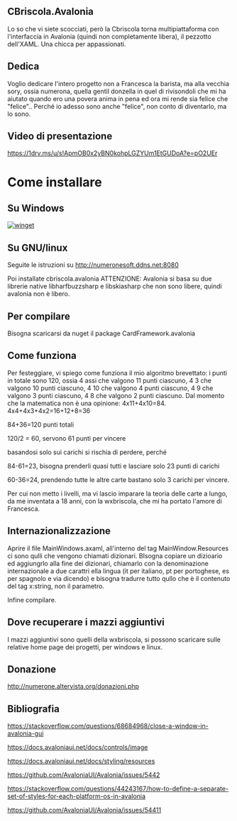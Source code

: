 ## CBriscola.Avalonia
Lo so che vi siete scocciati, però la Cbriscola torna multipiattaforma con l'interfaccia in Avalonia (quindi non completamente libera), il pezzotto dell'XAML. Una chicca per appassionati.

## Dedica
Voglio dedicare l'intero progetto non a Francesca la barista, ma alla vecchia sory, ossia numerona, quella gentil donzella in quel di rivisondoli che mi ha aiutato quando ero una povera anima in pena ed ora mi rende sia felice che "felice"..
Perché io adesso sono anche "felice", non conto di diventarlo, ma lo sono.

## Video di presentazione

https://1drv.ms/u/s!ApmOB0x2yBN0kohpLGZYUm1EtGUDoA?e=pO2UEr

# Come installare

## Su Windows

[![winget](https://user-images.githubusercontent.com/49786146/159123313-3bdafdd3-5130-4b0d-9003-40618390943a.png)](https://marticliment.com/wingetui/share?pid=GiulioSorrentino.CBriscola.Avalo…&pname=CBriscola.Avalonia&psource=Winget:%20winget)

## Su GNU/linux
Seguite le istruzioni su http://numeronesoft.ddns.net:8080

Poi installate cbriscola.avalonia
ATTENZIONE:
Avalonia si basa su due librerie native libharfbuzzsharp e libskiasharp che non sono libere, quindi avalonia non è libero.

## Per compilare

Bisogna scaricarsi da nuget il package CardFramework.avalonia

## Come funziona
Per festeggiare, vi spiego come funziona il mio algoritmo brevettato:
i punti in totale sono 120, ossia 4 assi che valgono 11 punti ciascuno, 4 3 che valgono 10 punti ciascuno, 4 10 che valgono 4 punti ciascuno, 4 9 che valgono 3 punti ciascuno, 4 8 che valgono 2 punti ciascuno.
Dal momento che la matematica non è una opinione:
4x11+4x10=84.
4x4+4x3+4x2=16+12+8=36

84+36=120 punti totali

120/2 = 60, servono 61 punti per vincere

basandosi solo sui carichi si rischia di perdere, perché

84-61=23, bisogna prenderli quasi tutti e lasciare solo 23 punti di carichi

60-36=24, prendendo tutte le altre carte bastano solo 3 carichi per vincere.

Per cui non metto i livelli, ma vi lascio imparare la teoria delle carte a lungo, da me inventata a 18 anni, con la wxbriscola, che mi ha portato l'amore di Francesca.                                                                                                                                              
## Internazionalizzazione
Aprire il file MainWindows.axaml, all'interno del tag MainWindow.Resources ci sono qulli che vengono chiamati dizionari.
BIsogna copiare un dizioario ed aggiungrlo alla fine dei dizionari, chiamarlo con la denominazione internazionale a due carattri ella lingua (it per italiano, pt per portoghese, es per spagnolo e via dicendo) e bisogna tradurre tutto qullo che è il contenuto del tag x:string, non il parametro.

Infine compilare.

## Dove recuperare i mazzi aggiuntivi

I mazzi aggiuntivi sono quelli della wxbriscola, si possono scaricare sulle relative home page dei progetti, per windows e linux.


## Donazione

http://numerone.altervista.org/donazioni.php

## Bibliografia
https://stackoverflow.com/questions/68684968/close-a-window-in-avalonia-gui

https://docs.avaloniaui.net/docs/controls/image

https://docs.avaloniaui.net/docs/styling/resources

https://github.com/AvaloniaUI/Avalonia/issues/5442

https://stackoverflow.com/questions/44243167/how-to-define-a-separate-set-of-styles-for-each-platform-os-in-avalonia

https://github.com/AvaloniaUI/Avalonia/issues/54411

